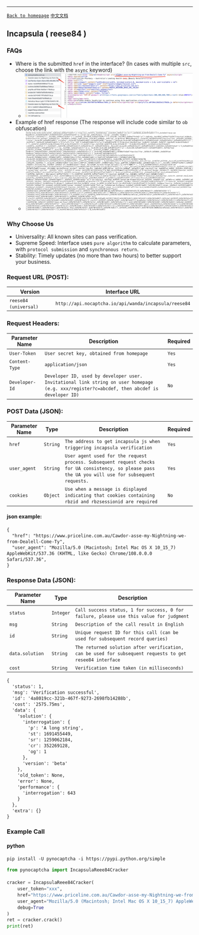 ------
[`Back to homepage`](/en-US/en.md)   [`中文文档`](../zh-CN/incapsula.md)

## Incapsula ( reese84 )

### FAQs

* Where is the submitted `href` in the interface? (In cases with multiple `src`, choose the link with the `async` keyword)
    * ![incapsula](/images/incapsula/incapsula.png)
* Example of href response (The response will include code similar to `ob` obfuscation)
    * ![incapsula](/images/incapsula/incapsula2.png)

### Why Choose Us

* Universality: All known sites can pass verification.
* Supreme Speed: Interface uses `pure algorithm` to calculate parameters, with `protocol submission` and `synchronous return`.
* Stability: Timely updates (no more than two hours) to better support your business.

### Request URL (POST):

| Version               | Interface URL                                                |
|-------------------|---------------------------------------------------------|
| `reese84 (universal)` | `http://api.nocaptcha.io/api/wanda/incapsula/reese84` |

### Request Headers:

| Parameter Name | Description | Required |
|----------------|-------------|----------|
| `User-Token`   | `User secret key, obtained from homepage` | `Yes` |
| `Content-Type` | `application/json` | `Yes` |
| `Developer-Id` | `Developer ID, used by developer user. Invitational link string on user homepage (e.g. xxx/register?c=abcdef, then abcdef is developer ID)` | `No` |

### POST Data (JSON):

| Parameter Name | Type       | Description | Required |
|----------------|------------|-------------|----------|
| `href`         | `String`   | `The address to get incapsula js when triggering incapsula verification` | `Yes` |
| `user_agent`   | `String`   | `User agent used for the request process. Subsequent request checks for UA consistency, so please pass the UA you will use for subsequent requests.` | `Yes` |
| `cookies` | `Object`  | `Use when a message is displayed indicating that cookies containing rbzid and rbzsessionid are required`                                                                                                      | `No` |


#### json example:

```
{
  "href": "https://www.priceline.com.au/Cawdor-asse-my-Nightning-we-from-Dealell-Come-Ty",
  "user_agent": "Mozilla/5.0 (Macintosh; Intel Mac OS X 10_15_7) AppleWebKit/537.36 (KHTML, like Gecko) Chrome/108.0.0.0 Safari/537.36",
}
```

### Response Data (JSON):

| Parameter Name  | Type       | Description |
|-----------------|------------|-------------|
| `status`        | `Integer`  | `Call success status, 1 for success, 0 for failure, please use this value for judgment` |
| `msg`           | `String`   | `Description of the call result in English` |
| `id`            | `String`   | `Unique request ID for this call (can be used for subsequent record queries)` |
| `data.solution` | `String`   | `The returned solution after verification, can be used for subsequent requests to get resee84 interface` |
| `cost`          | `String`   | `Verification time taken (in milliseconds)` |

```
{
  'status': 1,
  'msg': 'Verification successful',
  'id': '4a8019cc-321b-467f-9273-2698fb14288b',
  'cost': '2575.75ms',
  'data': {
    'solution': {
      'interrogation': {
        'p': 'A long string',
        'st': 1691455449,
        'sr': 1259062184,
        'cr': 352269128,
        'og': 1
      },
      'version': 'beta'
    },
    'old_token': None,
    'error': None,
    'performance': {
      'interrogation': 643
    }
  },
  'extra': {}
}
```


### Example Call

#### python

```shell
pip install -U pynocaptcha -i https://pypi.python.org/simple
```

```python
from pynocaptcha import IncapsulaReee84Cracker

cracker = IncapsulaReee84Cracker(
    user_token="xxx",
    href="https://www.priceline.com.au/Cawdor-asse-my-Nightning-we-from-Dealell-Come-Ty",
    user_agent="Mozilla/5.0 (Macintosh; Intel Mac OS X 10_15_7) AppleWebKit/537.36 (KHTML, like Gecko) Chrome/108.0.0.0 Safari/537.36",
    debug=True
)
ret = cracker.crack()
print(ret)
```

